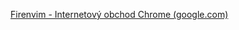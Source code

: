 [Firenvim - Internetový obchod Chrome (google.com)](https://chromewebstore.google.com/detail/firenvim/egpjdkipkomnmjhjmdamaniclmdlobbo?pli=1)
